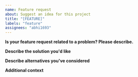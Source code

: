 ```yaml
---
name: Feature request
about: Suggest an idea for this project
title: "[FEATURE]"
labels: "feature"
assignees: "abhi1693"
---
```


**Is your feature request related to a problem? Please describe.**
<!--
A clear and concise description of what the problem is. Ex. I'm always frustrated when [...]
-->


**Describe the solution you'd like**
<!--
A clear and concise description of what you want to happen.
-->


**Describe alternatives you've considered**
<!--
A clear and concise description of any alternative solutions or features you've considered.
-->


**Additional context**
<!--
Add any other context or screenshots about the feature request here.
-->

